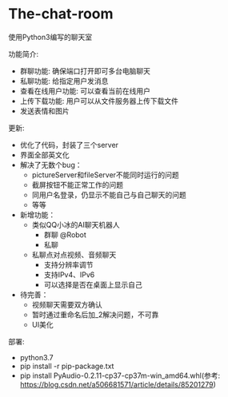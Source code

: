 # The-chat-room
  
使用Python3编写的聊天室

功能简介:<br>
- 群聊功能: 确保端口打开即可多台电脑聊天
- 私聊功能: 给指定用户发消息
- 查看在线用户功能: 可以查看当前在线用户
- 上传下载功能: 用户可以从文件服务器上传下载文件
- 发送表情和图片
 

更新:<br>
- 优化了代码，封装了三个server
- 界面全部英文化
- 解决了无数个bug：
  - pictureServer和fileServer不能同时运行的问题
  - 截屏按钮不能正常工作的问题
  - 同用户名登录，仍显示不能自己与自己聊天的问题
  - 等等
- 新增功能：
  - 类似QQ小冰的AI聊天机器人
    - 群聊 @Robot
    - 私聊
  - 私聊点对点视频、音频聊天
    - 支持分辨率调节
    - 支持IPv4、IPv6
    - 可以选择是否在桌面上显示自己
- 待完善：
  - 视频聊天需要双方确认
  - 暂时通过重命名后加_2解决问题，不可靠
  - UI美化

部署:<br>
- python3.7
- pip install -r pip-package.txt
- pip install PyAudio-0.2.11-cp37-cp37m-win_amd64.whl(参考: https://blog.csdn.net/a506681571/article/details/85201279)